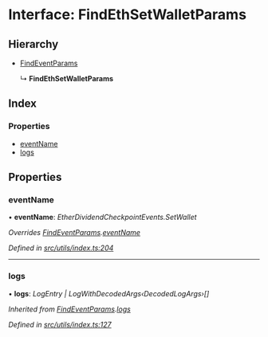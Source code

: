 # Interface: FindEthSetWalletParams

## Hierarchy

- [FindEventParams](_utils_index_.findeventparams.md)

  ↳ **FindEthSetWalletParams**

## Index

### Properties

- [eventName](_utils_index_.findethsetwalletparams.md#eventname)
- [logs](_utils_index_.findethsetwalletparams.md#logs)

## Properties

### eventName

• **eventName**: _EtherDividendCheckpointEvents.SetWallet_

_Overrides [FindEventParams](_utils_index_.findeventparams.md).[eventName](_utils_index_.findeventparams.md#eventname)_

_Defined in [src/utils/index.ts:204](https://github.com/PolymathNetwork/polymath-sdk/blob/c47ae7a/src/utils/index.ts#L204)_

---

### logs

• **logs**: _LogEntry | LogWithDecodedArgs‹DecodedLogArgs›[]_

_Inherited from [FindEventParams](_utils_index_.findeventparams.md).[logs](_utils_index_.findeventparams.md#logs)_

_Defined in [src/utils/index.ts:127](https://github.com/PolymathNetwork/polymath-sdk/blob/c47ae7a/src/utils/index.ts#L127)_
